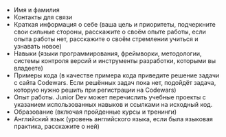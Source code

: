 * Имя и фамилия
* Контакты для связи
* Краткая информация о себе (ваша цель и приоритеты, подчеркните свои сильные стороны, расскажите о своём опыте работы, если опыта работы нет, расскажите о своём стремлении учиться и узнавать новое)
* Навыки (языки программирования, фреймворки, методологии, системы контроля версий и инструменты разработки, которыми вы владеете)
* Примеры кода (в качестве примера кода приведите решение задачи с сайта Codewars. Если решённых задач пока нет, подойдёт задача, которую нужно решить при регистрации на Codewars)
* Опыт работы. Junior Dev может перечислить учебные проекты с указанием использованных навыков и ссылками на исходный код.
* Образование (включая пройденные курсы и тренинги)
* Английский язык (уровень английского языка, если была языковая практика, расскажите о ней)
